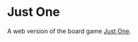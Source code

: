 Just One
========

A web version of the board game [Just One](https://www.boardgamegeek.com/boardgame/254640/just-one).